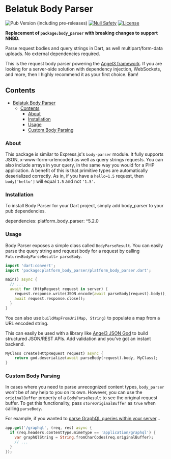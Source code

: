 # Belatuk Body Parser

![Pub Version (including pre-releases)](https://img.shields.io/pub/v/platform_body_parser?include_prereleases)
[![Null Safety](https://img.shields.io/badge/null-safety-brightgreen)](https://dart.dev/null-safety)
[![License](https://img.shields.io/github/license/dart-backend/belatuk-common-utilities)](https://github.com/dart-backend/belatuk-common-utilities/blob/main/packages/body_parser/LICENSE)

**Replacement of `package:body_parser` with breaking changes to support NNBD.**

Parse request bodies and query strings in Dart, as well multipart/form-data uploads. No external dependencies required.

This is the request body parser powering the [Angel3 framework](https://pub.dev/packages/angel3_framework). If you are looking for a server-side solution with dependency injection, WebSockets, and more, then I highly recommend it as your first choice. Bam!

## Contents

- [Belatuk Body Parser](#belatuk-body-parser)
  - [Contents](#contents)
    - [About](#about)
    - [Installation](#installation)
    - [Usage](#usage)
    - [Custom Body Parsing](#custom-body-parsing)

### About

This package is similar to Express.js's `body-parser` module. It fully supports JSON, x-www-form-urlencoded as well as query strings requests. You can also include arrays in your query, in the same way you would for a PHP application. A benefit of this is that primitive types are automatically deserialized correctly. As in, if you have a `hello=1.5` request, then `body['hello']` will equal `1.5` and not `'1.5'`.

### Installation

To install Body Parser for your Dart project, simply add body_parser to your pub dependencies.

  dependencies:
      platform_body_parser: ^5.2.0

### Usage

Body Parser exposes a simple class called `BodyParseResult`. You can easily parse the query string and request body for a request by calling `Future<BodyParseResult> parseBody`.

  ```dart
  import 'dart:convert';
  import 'package:platform_body_parser/platform_body_parser.dart';

  main() async {
    // ...
    await for (HttpRequest request in server) {
      request.response.write(JSON.encode(await parseBody(request).body));
      await request.response.close();
    }
  }
  ```

You can also use `buildMapFromUri(Map, String)` to populate a map from a URL encoded string.

This can easily be used with a library like [Angel3 JSON God](https://pub.dev/packages/angel3_json_god) to build structured JSON/REST APIs. Add validation and you've got an instant backend.

  ```dart
  MyClass create(HttpRequest request) async {
      return god.deserialize(await parseBody(request).body, MyClass);
  }
  ```

### Custom Body Parsing

In cases where you need to parse unrecognized content types, `body_parser` won't be of any help to you on its own. However, you can use the `originalBuffer` property of a `BodyParseResult` to see the original request buffer. To get this functionality, pass `storeOriginalBuffer` as `true` when calling `parseBody`.

For example, if you wanted to [parse GraphQL queries within your server](https://github.com/dukefirehawk/graphql_dart)...

  ```dart
  app.get('/graphql', (req, res) async {
    if (req.headers.contentType.mimeType == 'application/graphql') {
      var graphQlString = String.fromCharCodes(req.originalBuffer);
      // ...
    }
  });
  ```

